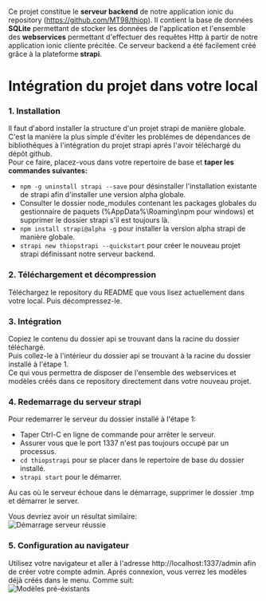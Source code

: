 Ce projet constitue le **serveur backend** de notre application ionic du repository (https://github.com/MT98/thiop). Il contient la base de données **SQLite** permettant de stocker les données de l'application et l'ensemble des **webservices** permettant d'effectuer des requêtes Http à partir de notre application ionic cliente précitée. Ce serveur backend a été facilement créé grâce à la plateforme **strapi**.    
    
    
    
# Intégration du projet dans votre local
    
### 1. Installation
Il faut d'abord installer la structure d'un projet strapi de manière globale. C'est la manière la plus simple d'éviter les problémes de dépendances de bibliothéques à l'intégration du projet strapi aprés l'avoir téléchargé du dépôt github.    
Pour ce faire, placez-vous dans votre repertoire de base et **taper les commandes suivantes:**    

* ```npm -g uninstall strapi --save``` pour désinstaller l'installation existante de strapi afin d'installer une version alpha globale. 
* Consulter le dossier node_modules contenant les packages globales du gestionnaire de paquets (%AppData%\Roaming\npm pour windows) et supprimer le dossier strapi s'il est toujours là.    
* ```npm install strapi@alpha -g``` pour installer la version alpha strapi de manière globale.    
* ```strapi new thiopstrapi --quickstart``` pour créer le nouveau projet strapi définissant notre serveur backend.
    
### 2. Téléchargement et décompression
Téléchargez le repository du README que vous lisez actuellement dans votre local. Puis décompressez-le.

### 3. Intégration    
Copiez le contenu du dossier api se trouvant dans la racine du dossier téléchargé.    
Puis collez-le à l'intérieur du dossier api se trouvant à la racine du dossier installé à l'étape 1.    
Ce qui vous permettra de disposer de l'ensemble des webservices et modèles créés dans ce repository directement dans votre nouveau projet.

### 4. Redemarrage du serveur strapi
Pour redemarrer le serveur du dossier installé à l'étape 1:
* Taper Ctrl-C en ligne de commande pour arrêter le serveur.  
* Assurer vous que le port 1337 n'est pas toujours occupé par un processus. 
* ```cd thiopstrapi``` pour se placer dans le repertoire de base du dossier installé.
* ```strapi start``` pour le démarrer.    

Au cas où le serveur échoue dans le démarrage, supprimer le dossier .tmp et démarrer le server.

Vous devriez avoir un résultat similaire:    
![Démarrage serveur réussie](https://drive.google.com/uc?id=10iMChxQ-cZaGgI9_k6m9Kbf7ePvEtK3V)    
    
### 5. Configuration au navigateur    
Utilisez votre navigateur et aller à l'adresse http://localhost:1337/admin afin de créer votre compte admin.
Aprés connexion, vous verrez les modèles déjà créés dans le menu. Comme suit:    
![Modèles pré-éxistants](https://drive.google.com/uc?id=12o4FWpqRxHbcvcGu0vtIYRL_DL9062QJ)


